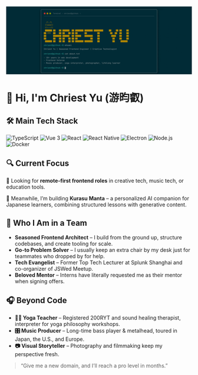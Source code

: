 ![Header](https://github.com/jcppman/jcppman/blob/main/assets/header.gif)

# 👋 Hi, I'm Chriest Yu (游昀叡)

## 🛠 Main Tech Stack

![TypeScript](https://img.shields.io/badge/-TypeScript-3178C6?logo=typescript&logoColor=white)
![Vue 3](https://img.shields.io/badge/-Vue%203-4FC08D?logo=vue.js&logoColor=white)
![React](https://img.shields.io/badge/-React-61DAFB?logo=react&logoColor=black)
![React Native](https://img.shields.io/badge/-React%20Native-20232A?logo=react&logoColor=61DAFB)
![Electron](https://img.shields.io/badge/-Electron-47848F?logo=electron&logoColor=white)
![Node.js](https://img.shields.io/badge/-Node.js-339933?logo=node.js&logoColor=white)
![Docker](https://img.shields.io/badge/-Docker-2496ED?logo=docker&logoColor=white)

## 🔍 Current Focus

🚀 Looking for **remote-first frontend roles** in creative tech, music tech, or education tools.

🧪 Meanwhile, I’m building **Kurasu Manta** – a personalized AI companion for Japanese learners, combining structured lessons with generative content.

## 🤝 Who I Am in a Team

- **Seasoned Frontend Architect** – I build from the ground up, structure codebases, and create tooling for scale.
- **Go-to Problem Solver** – I usually keep an extra chair by my desk just for teammates who dropped by for help.
- **Tech Evangelist** – Former Top Tech Lecturer at Splunk Shanghai and co-organizer of JSWed Meetup.
- **Beloved Mentor** – Interns have literally requested me as their mentor when signing offers.

## 🎧 Beyond Code

- **🧘‍♂️ Yoga Teacher** – Registered 200RYT and sound healing therapist, interpreter for yoga philosophy workshops.
- **🎛️ Music Producer** – Long-time bass player & metalhead, toured in Japan, the U.S., and Europe.
- **📷 Visual Storyteller** – Photography and filmmaking keep my perspective fresh.

> “Give me a new domain, and I’ll reach a pro level in months.”
